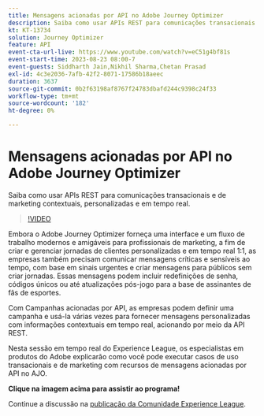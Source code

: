 ```yaml
---
title: Mensagens acionadas por API no Adobe Journey Optimizer
description: Saiba como usar APIs REST para comunicações transacionais e de marketing contextuais, personalizadas e em tempo real.
kt: KT-13734
solution: Journey Optimizer
feature: API
event-cta-url-live: https://www.youtube.com/watch?v=eC51g4bf81s
event-start-time: 2023-08-23 08:00-7
event-guests: Siddharth Jain,Nikhil Sharma,Chetan Prasad
exl-id: 4c3e2036-7afb-42f2-8071-17586b18aeec
duration: 3637
source-git-commit: 0b2f63198af8767f24783dbafd244c9398c24f33
workflow-type: tm+mt
source-wordcount: '182'
ht-degree: 0%

---
```


# Mensagens acionadas por API no Adobe Journey Optimizer

Saiba como usar APIs REST para comunicações transacionais e de marketing contextuais, personalizadas e em tempo real.

>[!VIDEO](https://video.tv.adobe.com/v/3422169/?learn=on)

Embora o Adobe Journey Optimizer forneça uma interface e um fluxo de trabalho modernos e amigáveis para profissionais de marketing, a fim de criar e gerenciar jornadas de clientes personalizadas e em tempo real 1:1, as empresas também precisam comunicar mensagens críticas e sensíveis ao tempo, com base em sinais urgentes e criar mensagens para públicos sem criar jornadas. Essas mensagens podem incluir redefinições de senha, códigos únicos ou até atualizações pós-jogo para a base de assinantes de fãs de esportes.

Com Campanhas acionadas por API, as empresas podem definir uma campanha e usá-la várias vezes para fornecer mensagens personalizadas com informações contextuais em tempo real, acionando por meio da API REST.

Nesta sessão em tempo real do Experience League, os especialistas em produtos do Adobe explicarão como você pode executar casos de uso transacionais e de marketing com recursos de mensagens acionadas por API no AJO.

**Clique na imagem acima para assistir ao programa!**

Continue a discussão na [publicação da Comunidade Experience League](https://experienceleaguecommunities.adobe.com/t5/journey-optimizer-discussions/experience-league-live-post-session-discussion-api-triggered/m-p/614273#M132).

